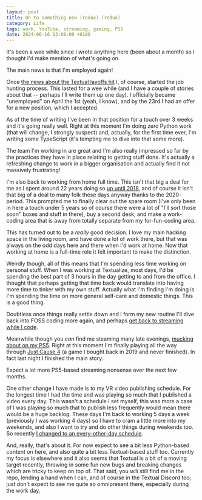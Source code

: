```yaml
---
layout: post
title: On to something new (redux) (redux)
category: Life
tags: work, YouTube, streaming, gaming, PS5
date: 2024-06-16 13:08:00 +0100
---
```


It's been a wee while since I wrote anything here (been about a month) so I
thought I'd make mention of what's going on.

The main news is that I'm employed again!

Once [the news about the Textual layoffs
hit](/2024/03/28/goodbye-textualize.html) I, of course, started the job
hunting process. This lasted for a wee while (and I have a couple of stories
about that -- perhaps I'll write them up one day). I officially became
"unemployed" on April the 1st (yeah, I know), and by the 23rd I had an offer
for a new position, which I accepted.

As of the time of writing I've been in that position for a touch over 3
weeks and it's going really well. Right at this moment I'm doing zero Python
work (that will change, I strongly suspect) and, actually, for the first
time ever, I'm writing some TypeScript (it's tempting me to dive into that
some more).

The team I'm working in are great and I'm also really impressed so far by
the practices they have in place relating to getting stuff done. It's
actually a refreshing change to work in a bigger organisation and actually
find it not massively frustrating!

I'm also back to working from home full time. This isn't that big a deal for
me as I spent around 22 years doing so [up until
2018](2017/12/12/on_to_something_new.html), and of course it isn't that big
of a deal to many folk these days anyway thanks to the 2020- period. This
prompted me to finally clear out the spare room (I've only been in here a
touch under 5 years so of course there were a lot of "I'll sort those soon"
boxes and stuff in there), buy a second desk, and make a work-coding area
that is away from totally separate from my for-fun-coding area.

This has turned out to be a *really* good decision. I love my main hacking
space in the living room, and have done a lot of work there, but that was
always on the odd days here and there when I'd work at home. Now that
working at home is a full-time role it felt important to make the
distinction.

Weirdly though, all of this means that I'm spending less time working on
personal stuff. When I was working at Textualize, most days, I'd be spending
the best part of 3 hours in the day getting to and from the office. I
thought that perhaps getting that time back would translate into having more
time to tinker with my own stuff. Actually what I'm finding I'm doing is I'm
spending the time on more general self-care and domestic things. This is a
good thing.

Doubtless once things really settle down and I form my new routine I'll dive
back into FOSS coding more again, and perhaps [get back to streaming while I
code](https://www.youtube.com/@davep-codes).

Meanwhile though you *can* find me steaming many late evenings, [mucking
about on my PS5](https://www.youtube.com/@DavePearson/streams). Right at
this moment I'm finally playing all the way through [Just Cause
4](https://www.youtube.com/playlist?list=PLUY2FpMDyORBz0_ubHoJKT9xe3pvCTbRh)
(a game I bought back in 2019 and never finished). In fact last night I
finished the main story.

Expect a lot more PS5-based streaming nonsense over the next few months.

One other change I have made is to my VR video publishing schedule. For the
longest time I had the time and was playing so much that I published a video
every day. This wasn't a schedule I set myself, this was more a case of I
was playing so much that to publish less frequently would mean there would
be a huge backlog. These days I'm back to working 5 days a week (previously
I was working 4 days) so I have to cram a little more into my weekends, and
also I want to try and do other things during weekends too. So recently [I
changed to an every-other-day
schedule](https://www.youtube.com/watch?v=eHko0fDZm7I).

And, really, that's about it. For now expect to see a bit less Python-based
content on here, and also quite a bit less Textual-based stuff too.
Currently my focus is elsewhere and it also seems that Textual is a bit of a
moving target recently, throwing in some fun new bugs and breaking changes
which are tricky to keep on top of. That said, you *will* still find me in
the repo, lending a hand when I can, and of course in the Textual Discord
too; just don't expect to see me quite so omnipresent there, especially
during the work day.

[//]: # (2024-06-16-on-to-something-new-redux-redux.md ends here)
